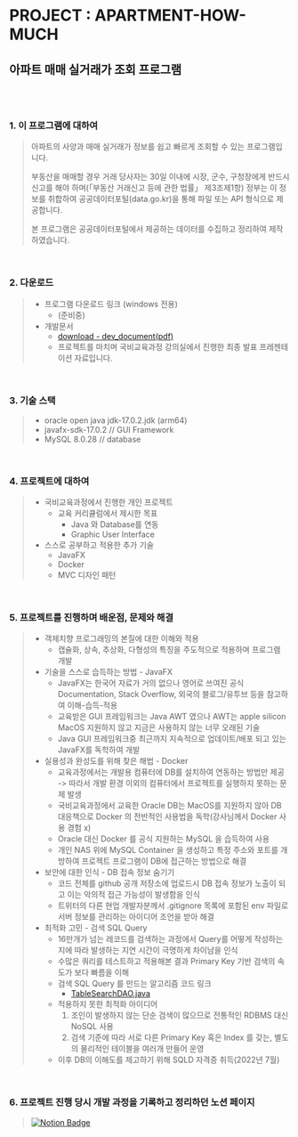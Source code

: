 # PROJECT : APARTMENT-HOW-MUCH

## 아파트 매매 실거래가 조회 프로그램
<br><br>

### 1. 이 프로그램에 대하여
> 아파트의 사양과 매매 실거래가 정보를 쉽고 빠르게 조회할 수 있는 프로그램입니다.
> 
> 부동산을 매매할 경우 거래 당사자는 30일 이내에 시장, 군수, 구청장에게 반드시 신고를 해야 하며(「부동산 거래신고 등에 관한 법률」 제3조제1항) 정부는 이 정보를 취합하여 공공데이터포털(data.go.kr)을 통해 파일 또는 API 형식으로 제공합니다.
> 
> 본 프로그램은 공공데이터포털에서 제공하는 데이터를 수집하고 정리하여 제작하였습니다.
  
<br>

### 2. 다운로드 
> * 프로그램 다운로드 링크 (windows 전용)
>   * (준비중)
> * 개발문서
>   * [download - dev_document(pdf)](https://drive.google.com/file/d/1uSMxHxRhqIvmre2-DTt-DxtbuGUoBxku/view?usp=sharing)
>   * 프로젝트를 마치며 국비교육과정 강의실에서 진행한 최종 발표 프레젠테이션 자료입니다.
> 
<br>



### 3. 기술 스택
> * oracle open java jdk-17.0.2.jdk (arm64)
> * javafx-sdk-17.0.2 // GUI Framework
> * MySQL 8.0.28 // database

<br>

### 4. 프로젝트에 대하여
> * 국비교육과정에서 진행한 개인 프로젝트
>   * 교육 커리큘럼에서 제시한 목표
>     * Java 와 Database를 연동
>     * Graphic User Interface
> * 스스로 공부하고 적용한 추가 기술
>     * JavaFX
>     * Docker
>     * MVC 디자인 패턴
>       

<br>

### 5. 프로젝트를 진행하며 배운점, 문제와 해결
>  * 객제치향 프로그래밍의 본질에 대한 이해와 적용
>    * 캡슐화, 상속, 추상화, 다형성의 특징을 주도적으로 적용하며 프로그램 개발
>  * 기술을 스스로 습득하는 방법 - JavaFX
>    * JavaFX는 한국어 자료가 거의 없으나 영어로 쓰여진 공식 Documentation, Stack Overflow, 외국의 블로그/유투브 등을 참고하여 이해-습득-적용
>    * 교육받은 GUI 프레임워크는 Java AWT 였으나 AWT는 apple silicon MacOS 지원하지 않고 지금은 사용하지 않는 너무 오래된 기술
>    * Java GUI 프레임워크중 최근까지 지속적으로 업데이트/배포 되고 있는 JavaFX를 독학하여 개발
>  * 실용성과 완성도를 위해 찾은 해법 - Docker
>    * 교육과정에서는 개발용 컴퓨터에 DB를 설치하여 연동하는 방법만 제공 -> 따라서 개발 환경 이외의 컴퓨터에서 프로젝트를 실행하지 못하는 문제 발생
>    * 국비교육과정에서 교육한 Oracle DB는 MacOS를 지원하지 않아 DB 대응책으로 Docker 의 전반적인 사용법을 독학(강사님께서 Docker 사용 경험 x)
>    * Oracle 대신 Docker 를 공식 지원하는 MySQL 을 습득하여 사용
>    * 개인 NAS 위에 MySQL Container 을 생성하고 특정 주소와 포트를 개방하여 프로젝트 프로그램이 DB에 접근하는 방법으로 해결  
>  * 보안에 대한 인식 - DB 접속 정보 숨기기
>    * 코드 전체를 github 공개 저장소에 업로드시 DB 접속 정보가 노출이 되고 이는 악의적 접근 가능성이 발생함을 인식
>    * 트위터의 다른 현업 개발자분께서 .gitignore 목록에 포함된 env 파일로 서버 정보를 관리하는 아이디어 조언을 받아 해결
>  * 최적화 고민 - 검색 SQL Query
>    * 16만개가 넘는 레코드를 검색하는 과정에서 Query를 어떻게 작성하는지에 따라 발생하는 지연 시간이 극명하게 차이남을 인식
>    * 수많은 쿼리를 테스트하고 적용해본 결과 Primary Key 기반 검색의 속도가 보다 빠름을 이해
>    * 검색 SQL Query 를 만드는 알고리즘 코드 링크
>      * [TableSearchDAO.java](https://github.com/dpcalfola/apartment_howmuch/blob/main/src/main/java/com/folaSmile/apartSearch/databaseModel/tableModel/TableSearchDAO.java)
>    * 적용하지 못한 최적화 아이디어
>      1. 조인이 발생하지 않는 단순 검색이 많으므로 전통적인 RDBMS 대신 NoSQL 사용
>      2. 검색 기준에 따라 서로 다른 Primary Key 혹은 Index 를 갖는, 별도의 물리적인 테이블을 여러개 만들어 운영
>    * 이후 DB의 이해도를 제고하기 위해 SQLD 자격증 취득(2022년 7월)

<br> 

### 6. 프로젝트 진행 당시 개발 과정을 기록하고 정리하던 노션 페이지

> [![Notion Badge](https://img.shields.io/badge/APARTMENT_HOW_MUCH-808080?style=for-the-badge&logo=NOTION&logoColor=white&link=https://twitter.com/dpcalFola)](https://www.notion.so/PROJECT-APARTMENT-HOW-MUCH-c5e2a8a7cdff4c07ab3452ad95005020)
